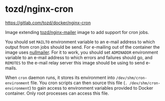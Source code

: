 # tozd/nginx-cron

<https://gitlab.com/tozd/docker/nginx-cron>

Image extending [tozd/nginx-mailer](https://github.com/tozd/docker-nginx-mailer) image to add support for cron jobs.

You should set `MAILTO` environment variable to an e-mail address to which output from cron jobs should be send.
For e-mailing out of the container the image uses [nullmailer](http://untroubled.org/nullmailer/).
For it to work, you should set `ADMINADDR` environment variable to an e-mail address to which errors and failures should
go, and `REMOTES` to the e-mail relay server this image should be using to send e-mails.

When `cron` daemon runs, it stores its environment into `/dev/shm/cron-environment` file.
You cron scripts can then source this file (`. /dev/shm/cron-environment`) to gain access
to environment variables provided to Docker container. Only root processes can access this file.
